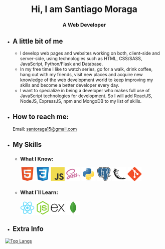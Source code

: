 <h1 align="center">Hi, I am Santiago Moraga</h1>
<h3 align="center">A Web Developer</h3>

- ## A little bit of me
    - I develop web pages and websites working on both, client-side and server-side, using technologies such as HTML, CSS/SASS, JavaScript, Python/Flask and Database.
    - In my free time I like to watch series, go for a walk, drink coffee, hang out with my friends, visit new places and acquire new knowledge of the web development       world to keep improving my skills and become a better developer every day.
    - I want to specialize in being a developer who makes full use of JavaScript technologies for development. So I will add ReactJS, NodeJS, ExpressJS, npm and MongoDB     to my list of skills.
- ## How to reach me:
    Email: santoraga15@gmail.com
- ## My Skills
    - ### What I Know:
        <img src="https://raw.githubusercontent.com/devicons/devicon/master/icons/html5/html5-original.svg" width="45"/>
        <img src="https://raw.githubusercontent.com/devicons/devicon/master/icons/css3/css3-original.svg" width="45"/>
        <img src="https://raw.githubusercontent.com/devicons/devicon/master/icons/javascript/javascript-original.svg" width="45"/>
        <img src="https://raw.githubusercontent.com/devicons/devicon/master/icons/sass/sass-original.svg" width="45"/>
        <img src="https://raw.githubusercontent.com/devicons/devicon/master/icons/python/python-original.svg" width="45"/>
        <img src="https://raw.githubusercontent.com/devicons/devicon/master/icons/postgresql/postgresql-original.svg" width="45"/>
        <img src="https://raw.githubusercontent.com/devicons/devicon/master/icons/flask/flask-original.svg" width="45"/>
        <img src="https://raw.githubusercontent.com/devicons/devicon/master/icons/git/git-original.svg" width="45"/>
    - ### What I´ll Learn:
        <img src="https://raw.githubusercontent.com/devicons/devicon/master/icons/react/react-original.svg" width="45"/>
        <img src="https://raw.githubusercontent.com/devicons/devicon/master/icons/nodejs/nodejs-original.svg" width="45"/>
        <img src="https://raw.githubusercontent.com/devicons/devicon/master/icons/express/express-original.svg" width="45"/>
        <img src="https://raw.githubusercontent.com/devicons/devicon/master/icons/mongodb/mongodb-original.svg" width="45"/>
- ## Extra Info
[![Top Langs](https://github-readme-stats.vercel.app/api/top-langs/?username=Remy349&layout=compact&langs_count=6)](https://github.com/anuraghazra/github-readme-stats)
